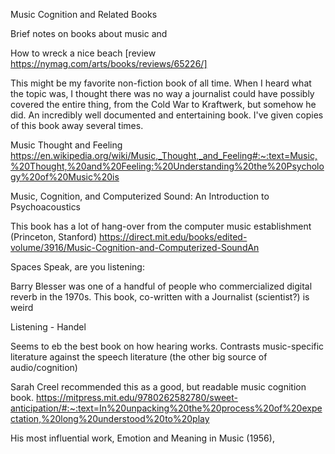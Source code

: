 Music Cognition and Related Books

Brief notes on books about music and 

How to wreck a nice beach
[review https://nymag.com/arts/books/reviews/65226/]

This might be my favorite non-fiction book of all time. When I heard what the topic was, I thought there was no way a journalist could have possibly covered the entire thing, from the Cold War to Kraftwerk, but somehow he did. An incredibly well documented and entertaining book. I've given copies of this book away several times.

Music Thought and Feeling
https://en.wikipedia.org/wiki/Music,_Thought,_and_Feeling#:~:text=Music,%20Thought,%20and%20Feeling:%20Understanding%20the%20Psychology%20of%20Music%20is

Music, Cognition, and Computerized Sound: An Introduction to Psychoacoustics

This book has a lot of hang-over from the computer music establishment (Princeton, Stanford)
https://direct.mit.edu/books/edited-volume/3916/Music-Cognition-and-Computerized-SoundAn

Spaces Speak, are you listening:

Barry Blesser was one of a handful of people who commercialized digital reverb in the 1970s. This book, co-written with a Journalist (scientist?) is weird

Listening - Handel

Seems to eb the best book on how hearing works. Contrasts music-specific literature against the speech literature (the other big source of audio/cognition)


Sarah Creel recommended this as a good, but readable music cognition book.
https://mitpress.mit.edu/9780262582780/sweet-anticipation/#:~:text=In%20unpacking%20the%20process%20of%20expectation,%20long%20understood%20to%20play



His most influential work, Emotion and Meaning in Music (1956),

